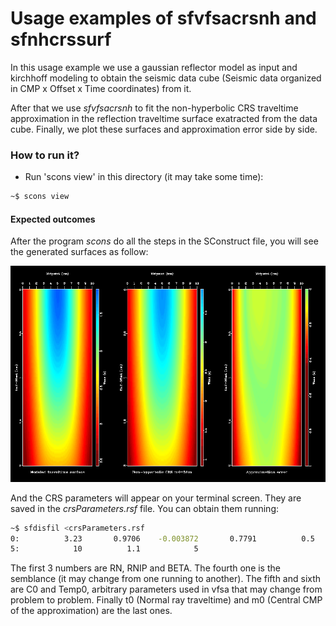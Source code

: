 # Usage examples of sfvfsacrsnh and sfnhcrssurf

In this usage example we use a gaussian reflector model as input and kirchhoff modeling to obtain the
seismic data cube (Seismic data organized in CMP x Offset x Time coordinates) from it.

After that we use _sfvfsacrsnh_ to fit the non-hyperbolic CRS traveltime approximation in the reflection traveltime surface
exatracted from the data cube. Finally, we plot these surfaces and approximation error side by side.

### How to run it?

* Run 'scons view' in this directory (it may take some time):

```sh
~$ scons view
```

#### Expected outcomes

 After the program _scons_ do all the steps in the SConstruct file, you will see the generated surfaces as follow:
 
 ![surfaces](https://github.com/Dirack/vfsa/blob/master/images/surfaces.png)
 
 And the CRS parameters will appear on your terminal screen. They are saved in the _crsParameters.rsf_ file.
 You can obtain them running:
 
 ```sh
 ~$ sfdisfil <crsParameters.rsf
0:          3.23       0.9706    -0.003872       0.7791          0.5
5:            10          1.1            5
```

The first 3 numbers are RN, RNIP and BETA. The fourth one is the semblance (it may change from one running to another).
The fifth and sixth are C0 and Temp0, arbitrary parameters used in vfsa that may change from problem to problem. Finally
t0 (Normal ray traveltime) and m0 (Central CMP of the approximation) are the last ones.
